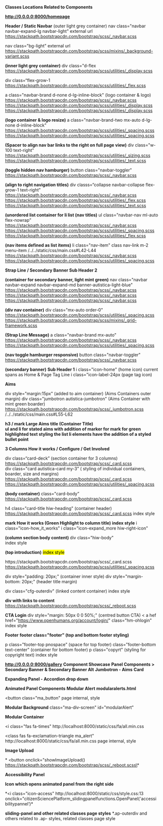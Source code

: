 **Classes Locations Related to Components**

**http://0.0.0.0:8000/homepage**

**Header / Static Navbar**
(outer light grey container)
nav class="navbar navbar-expand-lg navbar-light" 
external url  https://stackpath.bootstrapcdn.com/bootstrap/scss/_navbar.scss

nav class="bg-light" 
external url https://stackpath.bootstrapcdn.com/bootstrap/scss/mixins/_background-variant.scss

**(inner light grey container)**
div class="d-flex 
https://stackpath.bootstrapcdn.com/bootstrap/scss/utilities/_display.scss

div class=“flex-grow-1 
https://stackpath.bootstrapcdn.com/bootstrap/scss/utilities/_flex.scss

a class="navbar-brand d-none d-lg-inline-block" (logo container & logo)
https://stackpath.bootstrapcdn.com/bootstrap/scss/_navbar.scss
https://stackpath.bootstrapcdn.com/bootstrap/scss/utilities/_display.scss
https://stackpath.bootstrapcdn.com/bootstrap/scss/utilities/_display.scss

**(logo container & logo resize)**
a class="navbar-brand-two mx-auto d-lg-none d-inline-block" 
https://stackpath.bootstrapcdn.com/bootstrap/scss/utilities/_spacing.scss
https://stackpath.bootstrapcdn.com/bootstrap/scss/utilities/_spacing.scss

**(Spacer to align nav bar links to the right on full page view)**
div class="w-100 text-right" 
https://stackpath.bootstrapcdn.com/bootstrap/scss/utilities/_sizing.scss
https://stackpath.bootstrapcdn.com/bootstrap/scss/utilities/_text.scss

**(toggle hidden nav hamburger)**
button class="navbar-toggler" 
https://stackpath.bootstrapcdn.com/bootstrap/scss/_navbar.scss

**(align to right navigation titles)**
div classs=“collapse navbar-collapse flex-grow-1 text-right” 
https://stackpath.bootstrapcdn.com/bootstrap/scss/_navbar.scss
https://stackpath.bootstrapcdn.com/bootstrap/scss/utilities/_flex.scss
https://stackpath.bootstrapcdn.com/bootstrap/scss/utilities/_text.scss

**(unordered list container for li list (nav titles)** 
ul class="navbar-nav ml-auto flex-nowrap” 
https://stackpath.bootstrapcdn.com/bootstrap/scss/_navbar.scss
https://stackpath.bootstrapcdn.com/bootstrap/scss/utilities/_spacing.scss
https://stackpath.bootstrapcdn.com/bootstrap/scss/utilities/_flex.scss

**(nav items defined as list items)**
li class="nav-item" 
class nav-link m-2 menu-item 
/../../static/css/main.css#L42-L44
https://stackpath.bootstrapcdn.com/bootstrap/scss/_navbar.scss
https://stackpath.bootstrapcdn.com/bootstrap/scss/utilities/_spacing.scss


**Strap Line / Secondary Banner Sub Header 2** 

**(container for secondary banner, light mint green)**
nav class="navbar navbar-expand navbar-expand-md banner-autistica-light-blue" 
https://stackpath.bootstrapcdn.com/bootstrap/scss/_navbar.scss
https://stackpath.bootstrapcdn.com/bootstrap/scss/_navbar.scss
https://stackpath.bootstrapcdn.com/bootstrap/scss/_navbar.scss


**(div nav container)**
div class="mx-auto order-0" 
https://stackpath.bootstrapcdn.com/bootstrap/scss/utilities/_spacing.scss
https://stackpath.bootstrapcdn.com/bootstrap/scss/mixins/_grid-framework.scss

**(Strap Line Message)**
a class="navbar-brand mx-auto" 
https://stackpath.bootstrapcdn.com/bootstrap/scss/_navbar.scss
https://stackpath.bootstrapcdn.com/bootstrap/scss/utilities/_spacing.scss

**(nav toggle hamburger responsive)**
button class="navbar-toggler" 
https://stackpath.bootstrapcdn.com/bootstrap/scss/_navbar.scss  

**(secondary banner)**
**Sub Header 1** 
i class="icon-home" (home icon)
current spans as Home & Page Tag Line
i class="icon-label-24px (page tag icon)

**Aims** 

div style="margin:15px" (added to aim container) (Aims Containers outer margin)
div class="jumbotron autistica-jumbotron" (Aims Container with mint green boarder)
https://stackpath.bootstrapcdn.com/bootstrap/scss/_jumbotron.scss
/../../static/css/main.css#L55-L62

**h3 / mark Large Aims title (Container Title)**  
**ul and li for stated aims with addition of marker for mark for green highlighted text styling the list li elements have the addition of a styled bullet point**

**3 Columns How it works / Configure / Get Involved**

div class=“card-deck” (section container for 3 columns)
https://stackpath.bootstrapcdn.com/bootstrap/scss/_card.scss
<br>
div class="card autistica-card my-3”  ( styling of individual containers, boarder, size and margins)
https://stackpath.bootstrapcdn.com/bootstrap/scss/_card.scss
https://stackpath.bootstrapcdn.com/bootstrap/scss/utilities/_spacing.scss


**(body container)**
class="card-body” 
https://stackpath.bootstrapcdn.com/bootstrap/scss/_card.scss

h4 class="card-title hiw-heading" (container header)
https://stackpath.bootstrapcdn.com/bootstrap/scss/_card.scss
index style

**mark How it works</mark> (Green Highlight to column title)**
**index style**
i class="icon-how_it_works"
i class="icon-expand_more hiw-right-icon"

**(column section body content)**
div class="hiw-body"   
index style

**(top introduction)**
<mark> 
index style
<p class="card-text”> 

**(paragraph spacing between top introduction paragraph and list)**
**ul and li (styled bullet pointed listed green highlighted)**

**Columns 2 & 3** 
div class="card autistica-card my-3" (inner and outer container stying)
https://stackpath.bootstrapcdn.com/bootstrap/scss/_card.scss
https://stackpath.bootstrapcdn.com/bootstrap/scss/utilities/_spacing.scss

div style="padding: 20px;" (container inner style)
div style="margin-bottom: 20px;" (header title margin)

div class="cfg-outerdiv" (linked content container)
index style

**div with links to content**
<a hrefs style> 
https://stackpath.bootstrapcdn.com/bootstrap/scss/_reboot.scss


**CTA Login** 
div style="margin: 50px 0 0 50%;" (centred button CTA)
< a hef href="https://www.openhumans.org/account/login/" class="hm-ohlogin"
index style

**Footer** 
**footer class="footer" (top and bottom footer styling)**

p class="footer-top pnospace" (space for top footer)
class="footer-bottom text-center" (container for bottom footer)
p class="copyrt" (styling for copyright text)
index style

**http://0.0.0.0:8000/gallery**
**Component Showcase**
**Panel Components > Secondary Banner & Secondary Banner Alt**
**Jumbotron - Aims**
**Card**
<div class="card-body"
https://stackpath.bootstrapcdn.com/bootstrap/scss/_card.scss

<h4 class="card-title hiw-heading"
https://stackpath.bootstrapcdn.com/bootstrap/scss/_card.scss
http://localhost:8000/gallery page internal, style 

<div class="hiw-body"
http://localhost:8000/gallery  page internal, style 


**Expanding Panel - Accordion drop down**
<div class="ap-navadjust-outerdiv"
page internal, style

<div class="ap-navadjust-expand"
page internal, style

**Animated Panel Components** 
**Modular Alert**
**modularalerts.html**

<button class="ma_button"
page internal, style

**Modular Background**
class="ma-div-screen"
id="modularAlert"

**Modular Container**
<div class="ma-divts"
page internal, style

<i class="fas fa-times" 
http://localhost:8000/static/css/fa/all.min.css

<class fas fa-exclamation-triangle ma_alert"
http://localhost:8000/static/css/fa/all.min.css
page internal, style

<div class="ma_timeout"
page internal, style

<div class="ma_to_text"
page internal, style

**Image Upload**
<div class ui-master-div 
page internal, style

\*
<button onclick="showImageUpload()
https://stackpath.bootstrapcdn.com/bootstrap/scss/_reboot.scss\*


**Accessibility Panel** 

**Icon which opens animated panel from the right side** 

\*<i class="icon-access"
http://localhost:8000/static/css/style.css:13
onclick="citizenSciencePlatform_slidingpanelfunctions.OpenPanel('accessibilitypannel’)\*


**sliding-panel and other related classes page styles**
\*.ap-outerdiv and others related to .ap- styles, related classes page style
<script>function show_hideExpandingPanel(panelID, panel_arrow)….\* 


**Accessibility Panel**
\*<div class="ap-outerdiv"\*
http://localhost:8000/gallery:814

\*<div class="ap-langsel"\*
http://localhost:8000/gallery:820

\*<div class="ap-language"\*
http://localhost:8000/gallery:823


**Accessibility Menu**

\*<i class="icon-screen-reader ap-icon-na"\*
http://localhost:8000/static/css/style.css:13

\*<div class="sliding-panel left sliding-panel-open-left" id=“accessibilitypannel etc\*
http://localhost:8000/gallery:785 + 

**Navigation Adjustment**
\*<div class="ap-navadjust-outerdiv" (three section accordions)\*
http://localhost:8000/gallery:837

<div class=“ap-div-nai”
http://localhost:8000/gallery:894


**Colour Adjustment** 
<div class="ap-navadjust-outerdiv" (three section accordions)
http://localhost:8000/gallery:837

<i class="ap-arrow-right icon-expand_more" id="arrow_expandingpanel_ca" onclick="show_hideExpandingPanel('coladjust', 'arrow_expandingpanel_ca')"></i>
http://localhost:8000/static/css/style.css

<div class="ap-navadjust-expand" id="coladjust"
http://localhost:8000/gallery:850

<div class="ap-div-cc"
http://localhost:8000/gallery:932

<div class="ap-icon-col"
http://localhost:8000/gallery:936

<i class="icon-opacity-24px"
http://localhost:8000/static/css/style.css:13

<div class="ap-cc-text"
http://localhost:8000/gallery:940

<div class="ap-div-col"
http://localhost:8000/gallery:943

<div class="ap-box-cc"
http://localhost:8000/gallery:948

<div class="ap-icon-col-big"
http://localhost:8000/gallery:955

<i class="icon-opacity-24px"
http://localhost:8000/static/css/style.css:13

<div class="ap-box-cc-text"
http://localhost:8000/gallery:959

<div class="ap-div-sc"
http://localhost:8000/gallery:972

<div class="ap-sc-circle"
http://localhost:8000/gallery:963

<div class="ap-sc-text"
http://localhost:8000/gallery:975

<div class="ap-div-tabs"
http://localhost:8000/gallery:978

<div class="ap-tab-bground"
http://localhost:8000/gallery:983

<div class="ap-tab-other"
http://localhost:8000/gallery:990

**(Saturation & Brightness)**
<div class="ap-hslcolorpicker"
http://localhost:8000/gallery:1005

<input type="range" 
https://stackpath.bootstrapcdn.com/bootstrap/scss/_reboot.scss:317 - 325

<script var hslSlider, var saturationSlider, var brightnessSlider
<i class=“icon-reset-colour ap-icon-rc
http://localhost:8000/gallery:1039

<div class="ap-bpcpp"
http://localhost:8000/gallery:1043

<div ap-col-circles
http://localhost:8000/gallery:1047

**(Container for three Contrast containers)**
<div class="ap-div-contrast"
http://localhost:8000/gallery:1085

<div class="ap-contrast-box"
http://localhost:8000/gallery:1089

<div class="ap-icon-contrast
http://localhost:8000/gallery:1097

<div class="ap-bottom-slider"
http://localhost:8000/gallery:1101

<div class="ap-bottom-slider-left"
http://localhost:8000/gallery:1115

<i class="icon-add_circle-24px
http://localhost:8000/static/css/style.css:13

**(- & + Contrast Slider)**
script var Slider

**(Content Adjustment)** 
**accessibilitypanel.html** 
with PanelID="accessibilitypannel" Direction="left"

<div class="ap-navadjust-outerdiv"
http://localhost:8000/gallery:837

<div class="ap-fs-box"
http://localhost:8000/gallery:1283

<i class="icon-font-sizing"
http://localhost:8000/static/css/style.css:13

<div class="ap-flw-outerdiv"
http://localhost:8000/gallery:1295

<div class="ap-fs-button"
http://localhost:8000/gallery:1300

<div class="ap-lws-button"
http://localhost:8000/gallery:1311

<div class="ap-icon-lum"
http://localhost:8000/gallery:1320

<i class="icon-luminance"
http://localhost:8000/static/css/style.css:13


**(3 High Contrasts 1&2 / Low Luminance Text)**
<div class ap-lum-outerdiv
http://localhost:8000/gallery:1323

<div class="ap-hcl"
http://localhost:8000/gallery:1328

<div class="ap-hc3-desc"
http://localhost:8000/gallery:1345

<div class="ap-hcl-title"
http://localhost:8000/gallery:1354

<i class="ap-arrow-right icon-expand_more"
http://localhost:8000/static/css/style.css:13

<div class="ap-navadjust-expand"
http://localhost:8000/gallery:850

<div class="ap-hcl"
http://localhost:8000/gallery:1328

<div class="ap-hc4-desc"
http://localhost:8000/gallery:1350

**(Low Luminance 2)**
<div class="ap-hcl-title"
http://localhost:8000/gallery:1354

**(Magnifier)**
<div class="ap-mag-box"
http://localhost:8000/gallery:1363

**(Close Function)**
<i class="icon-close sp-icon-close"
onclick="citizenSciencePlatform_slidingpanelfunctions.ClosePanel('accessibilitypannel')"
http://localhost:8000/static/css/style.css:13
http://localhost:8000/gallery:808

**Navigation Components**
Header as inserted home page 
Navigation as inserted home page 
Footer Top & Bottom as inserted home page 
Newsletter Cards as inserted home page and newsletterCards.html

**User Journey Stepped Control**
load userJourney
<form id="stepper” method="POST"
<link rel="stylesheet" href="https://stackpath.bootstrapcdn.com/bootstrap/4.4.1/css/bootstrap.min.css" integrity="sha384-Vkoo8x4CGsO3+Hhxv8T/Q5PaXtkKtu6ug5TOeNV6gBiFeWPGFN9MuhOf23Q9Ifjh"

<div class="step"
http://localhost:8000/gallery:1824

**(Next Button)**
<button type="submit" form="stepper" value="Submit"Next</button
https://stackpath.bootstrapcdn.com/bootstrap/4.4.1/css/bootstrap.min.css


**Newsletter Signup** 
**(Newsletter Subscribe)**
**newsletterSignup.html**
<div class="card-body"
<link rel="stylesheet" href="https://stackpath.bootstrapcdn.com/bootstrap/4.4.1/css/bootstrap.min.css" integrity="sha384-Vkoo8x4CGsO3+Hhxv8T/Q5PaXtkKtu6ug5TOeNV6gBiFeWPGFN9MuhOf23Q9Ifjh" crossorigin="anonymous">

<h4 class="card-title
<link rel="stylesheet" href="https://stackpath.bootstrapcdn.com/bootstrap/4.4.1/css/bootstrap.min.css" integrity="sha384-Vkoo8x4CGsO3+Hhxv8T/Q5PaXtkKtu6ug5TOeNV6gBiFeWPGFN9MuhOf23Q9Ifjh" crossorigin="anonymous">

<h6 class="card-subtitle mb-2 text-muted"
https://stackpath.bootstrapcdn.com/bootstrap/4.4.1/css/bootstrap.min.css

form 
https://stackpath.bootstrapcdn.com/bootstrap/4.4.1/css/bootstrap.min.css

<div class="col-auto"
https://stackpath.bootstrapcdn.com/bootstrap/4.4.1/css/bootstrap.min.css
https://stackpath.bootstrapcdn.com/bootstrap/4.4.1/css/bootstrap.min.css


**Name Input** 
label class="sr-only" for="inlineFormInput"
https://stackpath.bootstrapcdn.com/bootstrap/4.4.1/css/bootstrap.min.css

<input type="text" class="form-control mb-2" id="inlineFormInput" placeholder="John Doe">
https://stackpath.bootstrapcdn.com/bootstrap/4.4.1/css/bootstrap.min.css


<div class="col-auto"
https://stackpath.bootstrapcdn.com/bootstrap/4.4.1/css/bootstrap.min.css
<button type="submit" class="btn btn-primary mb-2">Subscribe</button>
https://stackpath.bootstrapcdn.com/bootstrap/4.4.1/css/bootstrap.min.css

<div class="card-footer text-success"
http://localhost:8000/gallery:1946


**Language Selector**
<div class="dropdown"
https://stackpath.bootstrapcdn.com/bootstrap/4.4.1/css/bootstrap.min.css

<a class=btn btn-autisica dropdown-toggle
https://stackpath.bootstrapcdn.com/bootstrap/4.4.1/css/bootstrap.min.css
http://localhost:8000/gallery:1997
https://stackpath.bootstrapcdn.com/bootstrap/4.4.1/css/bootstrap.min.css

<div class="dropdown-menu"
https://stackpath.bootstrapcdn.com/bootstrap/4.4.1/css/bootstrap.min.css

<a class="dropdown-item"
https://stackpath.bootstrapcdn.com/bootstrap/4.4.1/css/bootstrap.min.css

**Defined Profile**
**(outer container)**
<div class="dp-outerdiv"
http://localhost:8000/gallery:2058

**(inner container)**
<div class="dp-questions"
http://localhost:8000/gallery:2064

<div class="dp-question-text"
http://localhost:8000/gallery:2070

**Label title, duplicated three times for profile questions**
class="dp-yesnotext"
http://localhost:8000/gallery:2082

**Input** 
https://stackpath.bootstrapcdn.com/bootstrap/4.4.1/css/bootstrap.min.css

**Submit Button**
<div class="dp-submit"
http://localhost:8000/gallery:2073


**User Experience Form** 
**Where (location)**
<div class="uef-top-box"
http://localhost:8000/gallery:2247

Fixes
td.uef-top-text {
    border: none;
}

uef-td-input {
    padding-right: 0px;
}

td, th {
    border: none;
}
http://localhost:8000/gallery:2750

.uef-outer-div {
    border-radius: 0px 0px 10px 10px;
    border-width: 2px;
    border-style: solid;
    border-color: var(--autistica-mint-green);
    padding-bottom: 0px;
}
http://localhost:8000/gallery:2257

.uef-td-ip {
    width: 100%;
    border: none;
    border-radius: 0px 0px 5px 0px;
}
http://localhost:8000/gallery:2295

uef-td-txarea {
    width: 100%;
    height: 100%;
    resize: none;
    border: none;
    border-radius: 0px 0px 5px 0px;
}
http://localhost:8000/gallery:2241

<div class="uef-top-box"
http://localhost:8000/gallery:2247

<td class="uef-top-text"
http://localhost:8000/gallery:2252

<span class="uef-span-buttons"
http://localhost:8000/gallery:2300
<span class="uef-buttontemp"><u>Templates</u></span>
http://localhost:8000/gallery:2189

<span class="uef-buttontemp"><i class="fas fa-save"></i><u>Save</u></span>
http://localhost:8000/gallery:2189

<i class="fas fa-save"
http://localhost:8000/static/css/fa/all.min.css:5

<i class="uef-buttontemp"
http://localhost:8000/gallery:2189

<i class="fas fa-trash"
http://localhost:8000/static/css/fa/all.min.css:5

<div class="uef-outer-div"
<table class="uef-table"

tbody
tr class="uef-tr1-nb"
http://localhost:8000/gallery:2276

**(what)**
td class="uef-td-wh uef-td-what"
http://localhost:8000/gallery:2284

**(input)**
td class="uef-td-input"
http://localhost:8000/gallery:2236

<textarea class="uef-td-txarea" placeholder="Your experience can be entered here..."></textarea>
http://localhost:8000/gallery:2239


**Different**
<div class="uef-top-box"
http://localhost:8000/gallery:2247

td class="uef-top-text"
http://localhost:8000/gallery:2252

<div class="uef-outer-div"
http://localhost:8000/gallery:2257

table class="uef-table"
http://localhost:8000/gallery:2265

tr class="uef-tr1-nb">
http://localhost:8000/gallery:2276

td class="uef-td-wh uef-td-what">
http://localhost:8000/gallery:2284

td class="uef-td-input">
http://localhost:8000/gallery:2236                
           

**Sharing Setting Part of Experience Page**
<form class="sgs-form"
http://localhost:8000/gallery:2458

<h3 class="sgs-h3"
http://localhost:8000/gallery:2493

<div class=sgs-div-inner
http://localhost:8000/gallery:2497

**Checkbox - Can be used for research**
<input type="checkbox" class="sgs-checkb">
https://stackpath.bootstrapcdn.com/bootstrap/scss/_reboot.scss:374
http://localhost:8000/gallery:2497:2508

**Experience ID** 
<span class="sgs-sp-userdata">Experience ID: 0118092019</span>
http://localhost:8000/gallery:2466

**Is Viewable by Others**
<div class="sgs-div-inner"
http://localhost:8000/gallery:2497

<span class="sgs-sp-text">Is viewable by others</span>
http://localhost:8000/gallery:2461

input type="checkbox" class="sgs-checkb">
https://stackpath.bootstrapcdn.com/bootstrap/scss/_reboot.scss:374
http://localhost:8000/gallery:2497:2508

**Date**
<span class="sgs-sp-userdata">Date: 10-12-2020 16:12</span>
http://localhost:8000/gallery:2497:2466

**Submit Button** 
<div class="sgs-div-inner">
http://localhost:8000/gallery:2497:2504
 
**(Audio Sound Added to Button Submit ref soundjay.com)**
<audio id="submitSound" src="http://www.soundjay.com/button/beep-07.wav"></audio>
<span class="sgs-submit-button" onclick="submitButton(this.form)">Submit</span>
http://localhost:8000/gallery:2476

**View Experiences as Button**  

<span class="sgs-views-button" onclick="views()">Views</span>
http://localhost:8000/gallery:2484
          

**Experience Viewer Control** 
<div class="evc-cbid">
http://localhost:8000/gallery:2569

<span class="evc-cb"><input type="checkbox"></span>
http://localhost:8000/gallery:2573

<span class="evc-id">ID: 32097868 - Sept 18, 2019, 10:31 a.m.</span>
http://localhost:8000/gallery:2554

<p class="evc-question">Event</p>
http://localhost:8000/gallery:2560

<p class="evc-text">The air conditioning in the room where I was having a meeting was really loud and I found it really hard to concentrate.</p>
http://localhost:8000/gallery:2564
   

**Community Approval Mechanism**
**communityapprovalmechanism.html**

Fix 
.cam-views {
    font-size: 60px; (alter from 60px to larger 48px)
}
within styles for components (alter icon size to standard size 32px)

.cam-ico {
    font-size: 32px;
    color: grey;
}

within styles for components (altered blue mouse over to mint green)

    .cam-ico:hover, .cam-ico-space:hover {
        color: #008279;
    }

<div class="cam-odiv">
http://localhost:8000/gallery:2653

<i class="icon-views cam-views"></i>
http://localhost:8000/static/css/style.css:13

<div class="cam-cam">
http://localhost:8000/gallery:2648

**Component Title**
<span class="cam-cam-text">Community: Approval Mechanism</span>

**Descriptive Title**
<span class="cam-other-text">List view of submitted events for approval</span>

<div class="cam-boticons">
http://localhost:8000/gallery:2660

**Icon & Color Application**
<i class="icon-folder-whole cam-ico"></i><span>&nbsp; Templates</span>
http://localhost:8000/static/css/style.css:13
http://localhost:8000/gallery:2663

**Icon & Color Application**
<i class="icon-edit cam-ico-space"></i><span>&nbsp; Edit</span>
http://localhost:8000/static/css/style.css:13
http://localhost:8000/gallery:2689

**Icon & Color Application**
<i class="icon-delete cam-ico-space"></i><span>&nbsp; Delete</span>
http://localhost:8000/static/css/style.css:13
http://localhost:8000/gallery:2693

**Icon & Color Application**
<i class="icon-help cam-ico-space"></i><span>&nbsp; Help</span>
http://localhost:8000/static/css/style.css:13
http://localhost:8000/gallery:2667

**Moderation Container**        
<div class="cam-mod">
http://localhost:8000/gallery:2684

**Icon Tick / Approved**
<i class="icon-check cam-tick"></i>
http://localhost:8000/static/css/style.css:13
http://localhost:8000/gallery:2689

**Icon Tick / Approved**
<i class="icon-close cam-cross"></i>
http://localhost:8000/static/css/style.css:13
http://localhost:8000/gallery:2693

**Moderation Box (Approved / Blocked Titles)**      
<span class="cam-app-bl"> 1 Approved / 2 Blocked</span>
http://localhost:8000/gallery:2693

**Search Input**
<input placeholder="Search" class="cam-input">
http://localhost:8000/gallery:2705  
https://stackpath.bootstrapcdn.com/bootstrap/scss/_reboot.scss:325/317


Fix 
(make header titles green)

.cam-cam-text {
    color: var(--autistica-mint-green);
    font-size: 22px;
    margin-bottom: 10px;
}

**Moderation of New Experiences 
moderationofnewexperiences.html**

Fix: Table Header Color (From navy blue to mint green)

thead {
color: white;
background-color: var(--autistica-mint-green);
}
http://localhost:8000/gallery:2916

Replace orange submit button with green 
http://localhost:8000/gallery:2936

mone-butsub {
    background-color: orange;
    color: white;
    border-radius: 5px;
    border-color: orange;
}

.mone-butsub {
    background-color: #008279;
    color: white;
    border-radius: 5px;
    border-color: #008279;
}

table
thead
http://localhost:8000/gallery:2916
https://stackpath.bootstrapcdn.com/bootstrap/scss/_reboot.scss:266

**Checkbox**
td class="mone-cb">
http://localhost:8000/gallery:2943

**Checkbox Input**
input type="checkbox"></td>
https://stackpath.bootstrapcdn.com/bootstrap/scss/_reboot.scss:374


**Inputs**
**Moderation** 
<div class="mone-mod">
http://localhost:8000/gallery:2931/2771

**Tick & Check box**
<span class="fas fa-check mone-tick">
http://localhost:8000/gallery:2923

input type="radio" name="32097868">
https://stackpath.bootstrapcdn.com/bootstrap/scss/_reboot.scss:374

**Respond Link**
<span class="mone-resp"><a href="#">Respond</a></span>
http://localhost:8000/gallery:2947

**Respond Link**
<span class="mone-bs">
http://localhost:8000/gallery:2953

<button type="button" class="mone-butsub">Submit</button>            
https://stackpath.bootstrapcdn.com/bootstrap/scss/_reboot.scss:358
http://localhost:8000/gallery:2937


**Moderation No / Respond** 

<div class="mone-mod">
http://localhost:8000/gallery:2931

<span class="fas fa-times mone-cross"><input type="radio" name="32097868">
http://localhost:8000/static/css/fa/all.min.css:5
http://localhost:8000/gallery:2927

<span class="mone-resp mone-respbb"> <a href="#">Respond</a>
http://localhost:8000/gallery:2947
http://localhost:8000/gallery:2950

<span class="mone-nbs">&nbsp;</span>
http://localhost:8000/gallery:2642


**User ID 2 as above*
<div class="mone-mod">
http://localhost:8000/gallery:2931


**Documentation Viewer**
**Documentation viewer Styles within page**
**documentationviewer.html**
**Fix Alter Table Header Column from navy to mint green** 

thead {
    color: white;
    background-color: #008279;
}

<thead Column Headers
<thclass="mone-cb">
<ths>(Content)


**Pictorial Experience Editor** 
**pictorialexperienceeditor.html Styles within page**

Fix Header Top Replace Blue with Mint Green
element.style {
    background-color: #008279;
    padding-top: 30px;
    cursor: pointer;
    transform: translate3d(274px, 304px, 0px);
}

**Header / Home  Styles within page**

<span class="peed-div-home icon-button">
<i class="icon-home peed-icon-home icon-button">


**Enter your experience Input Tab**
table style=“width: 100%”
http://localhost:8000/gallery:2919

<span class="peed-div-home icon-button"
http://localhost:8000/gallery:3037
http://localhost:8000/static/css/style.css:13

<i class="icon-home peed-icon-home icon-button"
http://localhost:8000/gallery:3043
http://localhost:8000/static/css/style.css:13

<span class="peed-clear icon-button"
http://localhost:8000/gallery:3054
http://localhost:8000/static/css/style.css:13

<div class="peed-span-ta"
http://localhost:8000/gallery:3064

<span class="peed-span-clear"
http://localhost:8000/gallery:3075

**Clear Red Icon**
<i class="icon-clear peed-icon-clear icon-button"
http://localhost:8000/gallery:3059

**Play** 
<span class="peed-play icon-button"
http://localhost:8000/gallery:3101
http://localhost:8000/static/css/style.css:13

<span class="peed-play-ispan"
http://localhost:8000/gallery:3113

<i class="icon-play_arrow peed-play-icon icon-button"
http://localhost:8000/static/css/style.css:13
http://localhost:8000/gallery:3109

**Share** 
<span class="peed-play"
http://localhost:8000/gallery:3101

<span class="peed-play-ispan"
http://localhost:8000/gallery:3113

<i class="icon-share peed-play-icon icon-button"
http://localhost:8000/static/css/style.css:13
http://localhost:8000/gallery:3109


**Home Section Titles** 
tr
td
<div class="peed-text-home"
http://localhost:8000/gallery:3047

**Enter your experiences / Clear** 
<div class="peed-exp-div"
<span class="peed-exp-text"
http://localhost:8000/gallery:3088

<span class="peed-clear-text"
http://localhost:8000/gallery:3094

**Play** 
<div class="peed-play-text"
http://localhost:8000/gallery:3117

**Share** 
<div class="peed-play-text"
http://localhost:8000/gallery:3117

**Center Content** 
class="peed1-outerdiv"
http://localhost:8000/gallery:3172
<table>

**4 Columns** 
tr
<span class="peed1-span-item card-button"
http://localhost:8000/gallery:3178

<span class="peed1-span-itext"
http://localhost:8000/gallery:3195

<span class="peed1-span-iicon"
http://localhost:8000/gallery:3202

<i class="icon-Autistic-Person peed1-icon" id="iicon-Autistic-Person"
http://localhost:8000/static/css/style.css:13
http://localhost:8000/gallery:3206
http://localhost:8000/static/css/style.css:13

**Same structure for the five lines of four boxes**
**Bottom Card Settings** 
**Container** 
dic class="peed2-outerdiv"
http://localhost:8000/gallery:3123

<span class="peed2-div-item
http://localhost:8000/gallery:3132

<span class="peed2-span-icon card-button"
http://localhost:8000/gallery:3139

**About Me Icon**
<i class="icon-profile peed2-icon”
http://localhost:8000/gallery:3153

**About Me Title**
<div class="peed2-span-text"
http://localhost:8000/gallery:3157

**Fixes** 

1. Enter your experiences alter text colour to Mint Green 

.peed-exp-text {
    color: #008279;
    font-size: 20px;
    margin-top: 20px;
}

**alter border on input enter experience box to mint green** 
gallery:3064
.peed-span-ta {
    border-style: solid;
    border-radius: 7px;
    border-color: #008279; X
    margin-top: 12px;
    display: inline-block;
    position: relative;
    height: 44px;
    width: 100%;
}

gallery:3178

.peed1-span-item {
    display: flex;
    flex-direction: column;
    border-style: solid;
    border-radius: 10px;
    width   : 100px;
    height: 70px;
    border-color: #008279;
    margin: 0 10px 10px 0;
    border-width: 2px;
}

altered boarder on bottom menu to mint green 

gallery:3139
.peed2-span-icon {
    border-style: solid;
    border-radius: 12px;
    border-color: #008279;
    padding: 7px 30px 7px 30px;
    display: inline-block;
}

altered colour of cards title to mint green 
gallery:3164
.peed2-span-cards {
    font-size: 27px;
    color: #008279;
    display: inline-block;
    line-height: 55px;
    margin: 0px 15px 0px 20px;
}

altered size of icons to standard 32px
gallery:3153

.peed2-icon {
    font-size: 32px;
}
